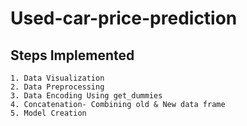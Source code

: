 # Used-car-price-prediction
Steps Implemented
--
    1. Data Visualization
    2. Data Preprocessing
    3. Data Encoding Using get_dummies
    4. Concatenation- Combining old & New data frame
    5. Model Creation